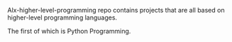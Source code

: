 Alx-higher-level-programming repo contains projects that are all based on higher-level programming languages.

The first of which is Python Programming.
